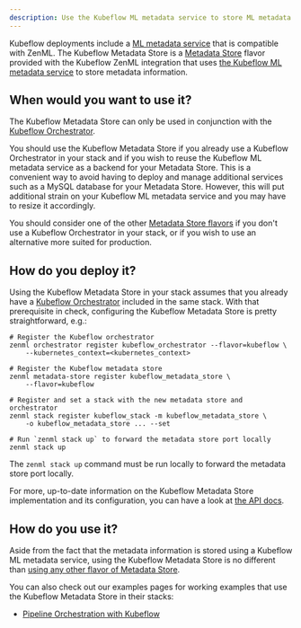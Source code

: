 ```yaml
---
description: Use the Kubeflow ML metadata service to store ML metadata 
---
```


Kubeflow deployments include a [ML metadata service](https://www.kubeflow.org/docs/components/pipelines/concepts/metadata/)
that is compatible with ZenML. The Kubeflow Metadata Store is a
[Metadata Store](./overview.md) flavor provided with the Kubeflow ZenML
integration that uses [the Kubeflow ML metadata service](https://www.kubeflow.org/)
to store metadata information.

## When would you want to use it?

The Kubeflow Metadata Store can only be used in conjunction with the [Kubeflow Orchestrator](../orchestrators/kubeflow.md).

You should use the Kubeflow Metadata Store if you already use a Kubeflow
Orchestrator in your stack and if you wish to reuse the Kubeflow ML metadata
service as a backend for your Metadata Store. This is a convenient way to avoid
having to deploy and manage additional services such as a MySQL database for
your Metadata Store. However, this will put additional strain on your Kubeflow
ML metadata service and you may have to resize it accordingly.

You should consider one of the other [Metadata Store flavors](./overview.md#metadata-store-flavors)
if you don't use a Kubeflow Orchestrator in your stack, or if you wish to
use an alternative more suited for production.

## How do you deploy it?

Using the Kubeflow Metadata Store in your stack assumes that you already have
a [Kubeflow Orchestrator](../orchestrators/kubeflow.md) included in the same
stack. With that prerequisite in check, configuring the Kubeflow Metadata Store
is pretty straightforward, e.g.:

```shell
# Register the Kubeflow orchestrator
zenml orchestrator register kubeflow_orchestrator --flavor=kubeflow \
    --kubernetes_context=<kubernetes_context>

# Register the Kubeflow metadata store
zenml metadata-store register kubeflow_metadata_store \
    --flavor=kubeflow
    
# Register and set a stack with the new metadata store and orchestrator
zenml stack register kubeflow_stack -m kubeflow_metadata_store \
    -o kubeflow_metadata_store ... --set

# Run `zenml stack up` to forward the metadata store port locally
zenml stack up
```

The `zenml stack up` command must be run locally to forward the metadata store
port locally.

For more, up-to-date information on the Kubeflow Metadata Store implementation
and its configuration, you can have a look at [the API docs](https://apidocs.zenml.io/latest/api_docs/integrations/#zenml.integrations.kubeflow.metadata_stores.kubeflow_metadata_store).


## How do you use it?

Aside from the fact that the metadata information is stored using a Kubeflow
ML metadata service, using the Kubeflow Metadata Store is no different than [using any other flavor of Metadata Store](./overview.md#how-to-use-it).

You can also check out our examples pages for working examples that use the
Kubeflow Metadata Store in their stacks:

- [Pipeline Orchestration with Kubeflow](https://github.com/zenml-io/zenml/tree/main/examples/kubeflow_pipelines_orchestration)